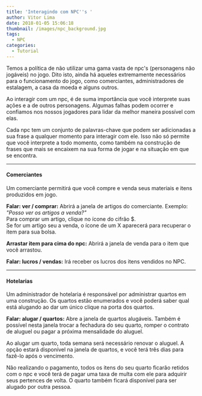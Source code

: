 ```yaml
---
title: 'Interagindo com NPC''s '
author: Vitor Lima
date: 2018-01-05 15:06:18
thumbnail: /images/npc_background.jpg
tags:
  - NPC
categories:
  - Tutorial
---
```


Temos a política de não utilizar uma gama vasta de npc's (personagens não jogáveis) no jogo. Dito isto, ainda há aqueles extremamente necessários para o funcionamento do jogo, como comerciantes, administradores de estalagem, a casa da moeda e alguns outros.

Ao interagir com um npc, é de suma importância que você interprete suas ações e a de outros personagens. Algumas falhas podem ocorrer e confiamos nos nossos jogadores para lidar da melhor maneira possível com elas.

Cada npc tem um conjunto de palavras-chave que podem ser adicionadas a sua frase a qualquer momento para interagir com ele. Isso não só permite que você interprete a todo momento, como também na construção de frases que mais se encaixem na sua forma de jogar e na situação em que se encontra.

---

#### Comerciantes
Um comerciante permitirá que você compre e venda seus materiais e itens produzidos em jogo.

**Falar: ver / comprar:** Abrirá a janela de artigos do comerciante. Exemplo: *"Posso ver os artigos a venda?"*<br>
Para comprar um artigo, clique no ícone do cifrão $.<br>
Se for um artigo seu a venda, o ícone de um X aparecerá para recuperar o item para sua bolsa.

**Arrastar item para cima do npc:** Abrirá a janela de venda para o item que você arrastou.

**Falar: lucros / vendas:** Irá receber os lucros dos itens vendidos no NPC.

---

#### Hotelarias
Um administrador de hotelaria é responsável por administrar quartos em uma construção. Os quartos estão enumerados e você poderá saber qual está alugando ao dar um único clique na porta dos quartos. 

**Falar: alugar / quartos:** Abre a janela de quartos alugáveis.
Também é possível nesta janela trocar a fechadura do seu quarto, romper o contrato de aluguel ou pagar a próxima mensalidade do aluguel.

Ao alugar um quarto, toda semana será necessário renovar o aluguel. A opção estará disponível na janela de quartos, e você terá três dias para fazê-lo após o vencimento.

Não realizando o pagamento, todos os itens do seu quarto ficarão retidos com o npc e você terá de pagar uma taxa de multa com ele para adquirir seus pertences de volta. O quarto também ficará disponível para ser alugado por outra pessoa.
